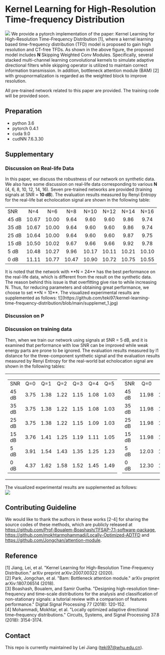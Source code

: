# Kernel Learning for High-Resolution Time-frequency Distribution
![](https://github.com/teki97/kernel-learning-time-frequency-distribution/blob/main/supplement.png)
We provide a pytorch implementation of the paper: Kernel Learning for High-Resolution Time-Frequency Distribution [1], where a kernel learning based time-frequency distribution (TFD) model is proposed to gain high resolution and CT-free TFDs. As shown in the above figure, the proposed model includes **N** Skipping Weighted Conv Modules. Specifically, several stacked multi-channel learning convolutional kernels to simulate adaptive directional filters while skipping operator is utilized to maintain correct information transmission. In addition, bottleneck attention module (BAM) [2] with groupnormalization is regarded as the weighted block to improve resolution. 

All pre-trained network related to this paper are provided. The training code will be provided soon.

## Preparation
- python 3.6
- pytorch 0.4.1
- cuda 9.0
- cudNN 7.6.3.30

## Supplementary

### Discussion on Real-life Data
In this paper, we discuss the robustness of our network on synthetic data. We also have some discussion on real-life data corresponding to various **N** (4, 6, 8, 10, 12, 14, 16). Seven pre-trained networks are provided (training signals at SNR = **10 dB**).
The evaluation results measured by Renyi Entropy for the real-life bat echolocation signal are shown in the following table: 
<table>
<tr>
  <td align="left">SNR</td>
  <td align="center">N=4</td>
  <td align="center">N=6</td>
  <td align="center">N=8</td>
  <td align="center">N=10</td>
  <td align="center">N=12</td>
  <td align="center">N=14</td>
  <td align="center">N=16</td>
</tr>
<tr>
  <td align="left">45 dB</td>
  <td align="center">10.67</td>
  <td align="center">10.00</td>
  <td align="center">9.64</td>
  <td align="center">9.60</td>
  <td align="center">9.60</td>
  <td align="center">9.86</td>
  <td align="center">9.74</td>
</tr>
<tr>
  <td align="left">35 dB</td>
  <td align="center">10.67</td>
  <td align="center">10.00</td>
  <td align="center">9.64</td>
  <td align="center">9.60</td>
  <td align="center">9.60</td>
  <td align="center">9.86</td>
  <td align="center">9.74</td>
</tr>
<tr>
  <td align="left">25 dB</td>
  <td align="center">10.64</td>
  <td align="center">10.00</td>
  <td align="center">9.64</td>
  <td align="center">9.60</td>
  <td align="center">9.60</td>
  <td align="center">9.87</td>
  <td align="center">9.75</td>
</tr>
<tr>
  <td align="left">15 dB</td>
  <td align="center">10.50</td>
  <td align="center">10.02</td>
  <td align="center">9.67</td>
  <td align="center">9.66</td>
  <td align="center">9.66</td>
  <td align="center">9.92</td>
  <td align="center">9.78</td>
</tr>
<tr>
  <td align="left">5 dB</td>
  <td align="center">10.48</td>
  <td align="center">10.27</td>
  <td align="center">9.96</td>
  <td align="center">10.17</td>
  <td align="center">10.11</td>
  <td align="center">10.21</td>
  <td align="center">10.10</td>
</tr>
<tr>
  <td align="left">0 dB</td>
  <td align="center">11.11</td>
  <td align="center">10.77</td>
  <td align="center">10.47</td>
  <td align="center">10.90</td>
  <td align="center">10.72</td>
  <td align="center">10.75</td>
  <td align="center">10.55</td>
</tr>
</table>
It is noted that the network with **N = 24** has the best performance on the real-life data, which is different from the result on the synthetic data. The reason behind this issue is that overfitting give rise to while increasing N. Thus, for reducing parameters and obtaining great performance, we choose to set **N = 10**.
The visualized experimental results are supplemented as follows:  
![](https://github.com/teki97/kernel-learning-time-frequency-distribution/blob/main/supplemet_1.jpg)



### Discussion on P

### Discussion on training data
Then, when we train our network using signals at SNR = 5 dB, and it is examined that performance with low SNR can be improved while weak energy parts are prone to be ignored. The evaluation results measured by l1 distance for the three-component synthetic signal and the evaluation results measured by Renyi Entropy for the real-world bat echolocation signal are shown in the following tables:
<table>
  <tr>
    <td>
    <table>
<tr>
  <td align="left">SNR</td>
  <td align="center">Q=0</td>
  <td align="center">Q=1</td>
  <td align="center">Q=2</td>
  <td align="center">Q=3</td>
  <td align="center">Q=4</td>
  <td align="center">Q=5</td>
</tr>
<tr>
   <td align="left">45 dB</td>
  <td align="center">3.75</td>
  <td align="center">1.38</td>
  <td align="center">1.22</td>
  <td align="center">1.15</td>
  <td align="center">1.08</td>
  <td align="center">1.03</td>
</tr>
<tr>
  <td align="left">35 dB</td>
  <td align="center">3.75</td>
  <td align="center">1.38</td>
  <td align="center">1.22</td>
  <td align="center">1.15</td>
  <td align="center">1.08</td>
  <td align="center">1.03</td>
</tr>
<tr>
  <td align="left">25 dB</td>
  <td align="center">3.75</td>
  <td align="center">1.38</td>
  <td align="center">1.22</td>
  <td align="center">1.15</td>
  <td align="center">1.09</td>
  <td align="center">1.03</td>
</tr>
<tr>
  <td align="left">15 dB</td>
  <td align="center">3.76</td>
  <td align="center">1.41</td>
  <td align="center">1.25</td>
  <td align="center">1.19</td>
  <td align="center">1.11</td>
  <td align="center">1.05</td>
</tr>
<tr>
  <td align="left">5 dB</td>
  <td align="center">3.91</td>
  <td align="center">1.54</td>
  <td align="center">1.43</td>
  <td align="center">1.35</td>
  <td align="center">1.25</td>
  <td align="center">1.23</td>
</tr>
<tr>
  <td align="left">0 dB</td>
  <td align="center">4.37</td>
  <td align="center">1.62</td>
  <td align="center">1.58</td>
  <td align="center">1.52</td>
  <td align="center">1.45</td>
  <td align="center">1.49</td>
</tr>
</table>
      </td>
    <td>
          <table>
<tr>
  <td align="left">SNR</td>
  <td align="center">Q=0</td>
  <td align="center">Q=1</td>
  <td align="center">Q=2</td>
  <td align="center">Q=3</td>
  <td align="center">Q=4</td>
  <td align="center">Q=5</td>
</tr>
<tr>
   <td align="left">45 dB</td>
  <td align="center">11.98</td>
  <td align="center">10.71</td>
  <td align="center">10.63</td>
  <td align="center">10.42</td>
  <td align="center">10.17</td>
  <td align="center">10.16</td>
</tr>
<tr>
  <td align="left">35 dB</td>
  <td align="center">11.98</td>
  <td align="center">10.71</td>
  <td align="center">10.63</td>
  <td align="center">10.42</td>
  <td align="center">10.17</td>
  <td align="center">10.16</td>
</tr>
<tr>
  <td align="left">25 dB</td>
  <td align="center">11.98</td>
  <td align="center">10.71</td>
  <td align="center">10.63</td>
  <td align="center">10.41</td>
  <td align="center">10.17</td>
  <td align="center">10.16</td>
</tr>
<tr>
  <td align="left">15 dB</td>
  <td align="center">11.98</td>
  <td align="center">10.70</td>
  <td align="center">10.60</td>
  <td align="center">10.40</td>
  <td align="center">10.16</td>
  <td align="center">10.16</td>
</tr>
<tr>
  <td align="left">5 dB</td>
  <td align="center">12.03</td>
  <td align="center">10.50</td>
  <td align="center">10.36</td>
  <td align="center">10.36</td>
  <td align="center">10.34</td>
  <td align="center">10.44</td>
</tr>
<tr>
  <td align="left">0 dB</td>
  <td align="center">12.30</td>
  <td align="center">10.47</td>
  <td align="center">10.33</td>
  <td align="center">10.48</td>
  <td align="center">10.48</td>
  <td align="center">10.65</td>
</tr>
</table>
      </td>
    </tr>
  </table>
  
The visualized experimental results are supplemented as follows:    
![](https://github.com/teki97/kernel-learning-time-frequency-distribution/blob/main/supplement_2.jpg)

## Contributing Guideline
We would like to thank the authors in these works [2-4] for sharing the source codes of these methods, which are publicly released at https://github.com/Prof-Boualem-Boashash/TFSAP-7.1-software-package, https://github.com/mokhtarmohammadi/Locally-Optimized-ADTFD and https://github.com/Jongchan/attention-module.
## Reference
[1] Jiang, Lei, et al. "Kernel Learning for High-Resolution Time-Frequency Distribution." arXiv preprint arXiv:2007.00322 (2020).  
[2] Park, Jongchan, et al. "Bam: Bottleneck attention module." arXiv preprint arXiv:1807.06514 (2018).  
[3] Boashash, Boualem, and Samir Ouelha. "Designing high-resolution time–frequency and time–scale distributions for the analysis and classification of non-stationary signals: a tutorial review with a comparison of features performance." Digital Signal Processing 77 (2018): 120-152.  
[4] Mohammadi, Mokhtar, et al. "Locally optimized adaptive directional time–frequency distributions." Circuits, Systems, and Signal Processing 37.8 (2018): 3154-3174.  
## Contact
This repo is currently maintained by Lei Jiang (teki97@whu.edu.cn).
